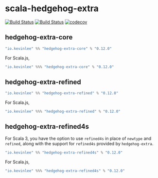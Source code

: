 # scala-hedgehog-extra

[![Build Status](https://github.com/Kevin-Lee/scala-hedgehog-extra/workflows/Build-All/badge.svg)](https://github.com/Kevin-Lee/scala-hedgehog-extra/actions?workflow=Build-All)
[![Build Status](https://github.com/Kevin-Lee/scala-hedgehog-extra/workflows/Release/badge.svg)](https://github.com/Kevin-Lee/scala-hedgehog-extra/actions?workflow=Release)
[![codecov](https://codecov.io/gh/Kevin-Lee/scala-hedgehog-extra/branch/main/graph/badge.svg?token=AxSbGPSGaC)](https://codecov.io/gh/Kevin-Lee/scala-hedgehog-extra)

## hedgehog-extra-core

```sbt
"io.kevinlee" %% "hedgehog-extra-core" % "0.12.0"
```

For Scala.js,
```sbt
"io.kevinlee" %%% "hedgehog-extra-core" % "0.12.0"
```


## hedgehog-extra-refined

```sbt
"io.kevinlee" %% "hedgehog-extra-refined" % "0.12.0"
```

For Scala.js,
```sbt
"io.kevinlee" %%% "hedgehog-extra-refined" % "0.12.0"
```


## hedgehog-extra-refined4s

For Scala 3, you have the option to use `refined4s` in place of `newtype` and `refined`, along with the support for `refined4s` provided by `hedgehog-extra`.

```sbt
"io.kevinlee" %% "hedgehog-extra-refined4s" % "0.12.0"
```

For Scala.js,
```sbt
"io.kevinlee" %%% "hedgehog-extra-refined4s" % "0.12.0"
```
